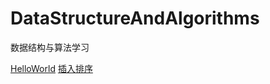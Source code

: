 # DataStructureAndAlgorithms
数据结构与算法学习

[HelloWorld](https://desperadoadil.github.io/DataStructureAndAlgorithms/helloworld/helloworld)
[插入排序](https://desperadoadil.github.io/DataStructureAndAlgorithms/插入排序/插入排序)
